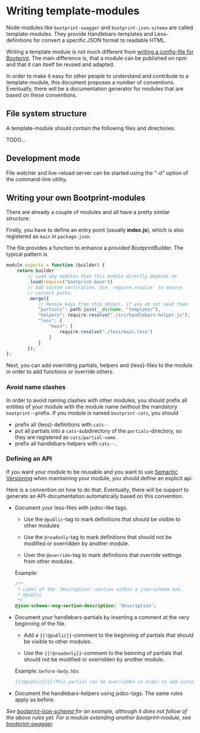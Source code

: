 # Writing template-modules

Node-modules like `bootprint-swagger` and `bootprint-json-schema` are called template-modules.
They provide Handlebars-templates and Less-definitions for convert a specific JSON format
to readable HTML.

Writing a template module is not much different from [writing a config-file for Bootprint](config.md). 
The main difference is, that a module can be published on npm and that it can itself be reused and
adapted.

In order to make it easy for other people to understand and contribute to a template-module, this 
document proposes a number of conventions. Eventually, there will be a documentation generator for 
modules that are based on these conventions.

## File system structure

A template-module should contain the following files and directories:

TODO...


## Development mode

File watcher and live-reload server can be started using the "-d" option of the command-line utility.

## Writing your own Bootprint-modules

There are already a couple of modules and all have a pretty similar structure:

Firstly, you have to define an entry point (usually **index.js**), which is
also registered as `main` in `package.json`.

The file provides a function to enhance a provided BootprintBuilder. The typical pattern is

  ```js
  module.exports = function (builder) {
      return builder
          // Load any modules that this module directly depends on
          .load(require("bootprint-base"))
          // Add custom confiration. Use `require.resolve` to ensure
          // correct paths.
          .merge({
              // Remove keys from this object, if you do not need them
              "partials": path.join(__dirname, "template/"),
              "helpers": require.resolve("./src/handlebars-helper.js"),
              "less": {
                  "main": [
                      require.resolve("./less/main.less")
                  ]
              }
          });
  };
  ```

Next, you can add overriding partials, helpers and {less}-files to the module in order to add functions or override others.

### Avoid name clashes

In order to avoid naming clashes with other modules, you should prefix all
entities of your module with the module name (without the mandatory `bootprint-`-prefix. If you module is named `bootprint-cats`, you should

* prefix all {less}-definitions with `cats--`
* put all partials into a `cats`-subdirectory of the `partials`-directory, so
  they are registered as `cats/partial-name`.
* prefix all handlebars-helpers with `cats--`.


### Defining an API

If you want your module to be reusable and you want to use [Semantic Versioning](http://semver.org)
when maintaining your module, you should define an explicit api.

Here is a convention on how to do that. Eventually, there will be support to generate an
API-documentation automatically based on this convention.

* Document your less-files with jsdoc-like tags.

  * Use the `@public`-tag to mark definitions that should be visible
    to other modules

  * Use the `@readonly`-tag to mark definitions that should not be modified
    or overridden by another module.

  * User the `@override`-tag to mark definitions that override settings from
    other modules.

  Example:
  ```css
  /**
   * Label of the `description`-section within a json-schema box.
   * @public
   */
  @json-schema--msg-section-description: "Description";

  ```

* Document your handlebars-partials by inserting a comment at the very beginning
  of the file.

  * Add a `{{!@public}}`-comment to the beginning of partials that
    should be visible to other modules.

  * Use the `{{!@readonly}}`-comment to the beinning of partials  that should
    not be modified or overridden by another module.

  Example: `before-body.hbs`

  ```hbs
  {{!@public}}{{!This partial can be overridden in order to add custom content in before the existing content}}
  ```

* Document the handlebars-helpers using jsdoc-tags. The same rules apply as before.




*See [bootprint-json-schema](http://github.com/nknapp/bootprint-json-schema) for an example, although it does not follow of the above rules yet.*
*For a module extending another bootprint-module, see [bootprint-swagger](http://github.com/nknapp/bootprint-swagger).*
